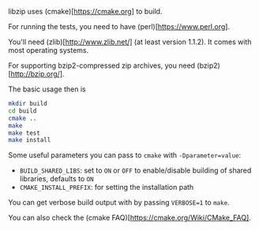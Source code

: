 libzip uses (cmake)[https://cmake.org] to build.

For running the tests, you need to have (perl)[https://www.perl.org].

You'll need (zlib)[http://www.zlib.net/] (at least version 1.1.2). It
comes with most operating systems.

For supporting bzip2-compressed zip archives, you need
(bzip2)[http://bzip.org/].

The basic usage then is
```sh
mkdir build
cd build
cmake ..
make
make test
make install
```

Some useful parameters you can pass to `cmake` with `-Dparameter=value`:
- `BUILD_SHARED_LIBS`: set to `ON` or `OFF` to enable/disable building
  of shared libraries, defaults to `ON`
- `CMAKE_INSTALL_PREFIX`: for setting the installation path

You can get verbose build output with by passing `VERBOSE=1` to `make`.

You can also check the (cmake FAQ)[https://cmake.org/Wiki/CMake_FAQ].
